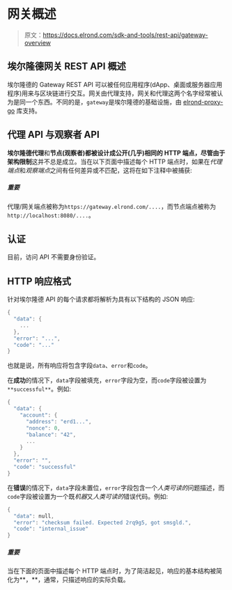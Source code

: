 # 网关概述

> 原文：<https://docs.elrond.com/sdk-and-tools/rest-api/gateway-overview>

 ## 埃尔隆德网关 REST API 概述

埃尔隆德的 Gateway REST API 可以被任何应用程序(dApp、桌面或服务器应用程序)用来与区块链进行交互。网关由代理支持，网关和代理这两个名字经常被认为是同一个东西。不同的是，`gateway`是埃尔隆德的基础设施，由 [elrond-proxy-go](https://github.com/ElrondNetwork/elrond-proxy-go) 库支持。

## **代理 API 与观察者 API**

**埃尔隆德代理**和**节点(观察者)**都被设计成公开(几乎)相同的 HTTP 端点，尽管**由于架构限制**这并不总是成立。当在以下页面中描述每个 HTTP 端点时，如果在*代理端点*和*观察端点*之间有任何差异或不匹配，这将在如下注释中被捕获:

##### 重要

代理/网关端点被称为`https://gateway.elrond.com/....`，而节点端点被称为`http://localhost:8080/....`。

## **认证**

目前，访问 API 不需要身份验证。

## **HTTP 响应格式**

针对埃尔隆德 API 的每个请求都将解析为具有以下结构的 JSON 响应:

```rust
{
  "data": {
    ...
  },
  "error": "...",
  "code": "..."
} 
```

也就是说，所有响应将包含字段`data`、`error`和`code`。

在**成功**的情况下，`data`字段被填充，`error`字段为空，而`code`字段被设置为`**successful**`。例如:

```rust
{
  "data": {
    "account": {
      "address": "erd1...",
      "nonce": 0,
      "balance": "42",
      ...
    }
  },
  "error": "",
  "code": "successful"
} 
```

在**错误**的情况下，`data`字段未置位，`error`字段包含一个*人类可读的*问题描述，而`code`字段被设置为一个既*机器*又*人类可读的*错误代码。例如:

```rust
{
  "data": null,
  "error": "checksum failed. Expected 2rq9g5, got smsgld.",
  "code": "internal_issue"
} 
```

##### 重要

当在下面的页面中描述每个 HTTP 端点时，为了简洁起见，响应的基本结构被简化为**，**，通常，只描述响应的实际负载。